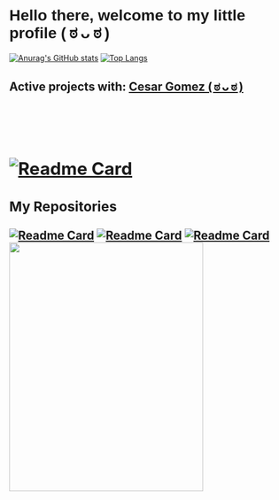 <h1 style="font-family:sans-serif">Hello there, welcome to my little profile ( ಠ ᴗ ಠ )</h1>

[![Anurag's GitHub stats](https://github-readme-stats.vercel.app/api?username=srsalchicha&theme=radical&show_icons=true)](https://github.com/SrSalchicha) [![Top Langs](https://github-readme-stats.vercel.app/api/top-langs/?username=srsalchicha&theme=radical)](https://github.com/SrSalchicha)

<h2>Active projects with: <a href="https://github.com/BlackRubik">Cesar Gomez ( ಠ ᴗ ಠ )<a> <h2> <br>
  
[![Readme Card](https://github-readme-stats.vercel.app/api/pin/?username=srsalchicha&repo=Calculator-M&theme=radical)](https://github.com/SrSalchicha/Calculator-M)


### My Repositories
[![Readme Card](https://github-readme-stats.vercel.app/api/pin/?username=srsalchicha&repo=Event-A&theme=radical)](https://github.com/SrSalchicha/Event-A)
[![Readme Card](https://github-readme-stats.vercel.app/api/pin/?username=srsalchicha&repo=Cat-blake-download&theme=radical)](https://github.com/SrSalchicha/Cat-blake-download)
[![Readme Card](https://github-readme-stats.vercel.app/api/pin/?username=srsalchicha&repo=Cat-Blake-Windows-assistant&theme=radical)](https://github.com/SrSalchicha/Cat-Blake-Windows-assistant)
  <br>
<img src="https://user-images.githubusercontent.com/62081821/152078965-af49c573-830f-40f9-9463-06de9af97119.png" align="left" height="450" width="350" />



<!--
**SrSalchicha/SrSalchicha** is a ✨ _special_ ✨ repository because its `README.md` (this file) appears on your GitHub profile.

Here are some ideas to get you started:

- 🔭 I’m currently working on ...
- 🌱 I’m currently learning ...
- 👯 I’m looking to collaborate on ...
- 🤔 I’m looking for help with ...
- 💬 Ask me about ...
- 📫 How to reach me: ...
- 😄 Pronouns: ...
- ⚡ Fun fact: ...
-->
